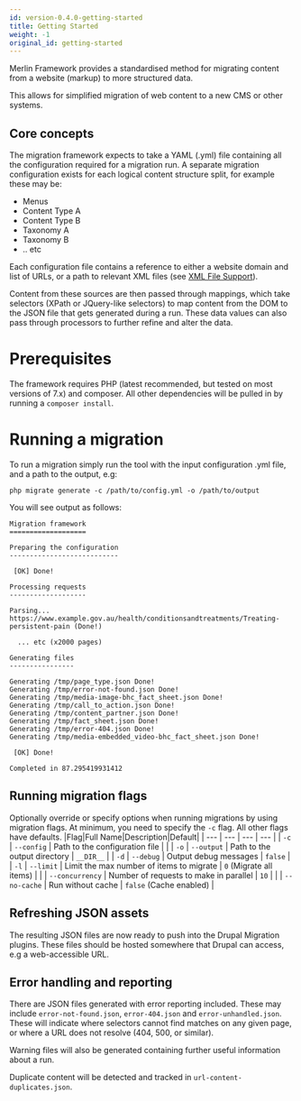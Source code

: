 ```yaml
---
id: version-0.4.0-getting-started
title: Getting Started
weight: -1
original_id: getting-started
---
```


Merlin Framework provides a standardised method for migrating content from a website (markup) to more structured data.

This allows for simplified migration of web content to a new CMS or other systems.


## Core concepts

The migration framework expects to take a YAML (.yml) file containing all the configuration required for a migration run. A separate migration configuration exists for each logical content structure split, for example these may be:
- Menus
- Content Type A
- Content Type B
- Taxonomy A
- Taxonomy B
- .. etc

Each configuration file contains a reference to either a website domain and list of URLs, or a path to relevant XML files (see [XML File Support]()).

Content from these sources are then passed through mappings, which take selectors (XPath or JQuery-like selectors) to map content from the DOM to the JSON file that gets generated during a run. These data values can also pass through processors to further refine and alter the data.

# Prerequisites
The framework requires PHP (latest recommended, but tested on most versions of 7.x) and composer. All other dependencies will be pulled in by running a `composer install`.

# Running a migration
To run a migration simply run the tool with the input configuration .yml file, and a path to the output, e.g:

`php migrate generate -c /path/to/config.yml -o /path/to/output`

You will see output as follows:
```
Migration framework
===================

Preparing the configuration
---------------------------

 [OK] Done!

Processing requests
-------------------

Parsing... https://www.example.gov.au/health/conditionsandtreatments/Treating-persistent-pain (Done!)

  ... etc (x2000 pages)

Generating files
----------------

Generating /tmp/page_type.json Done!
Generating /tmp/error-not-found.json Done!
Generating /tmp/media-image-bhc_fact_sheet.json Done!
Generating /tmp/call_to_action.json Done!
Generating /tmp/content_partner.json Done!
Generating /tmp/fact_sheet.json Done!
Generating /tmp/error-404.json Done!
Generating /tmp/media-embedded_video-bhc_fact_sheet.json Done!

 [OK] Done!

Completed in 87.295419931412
```

## Running migration flags
Optionally override or specify options when running migrations by using migration flags. At minimum, you need to specify the `-c` flag. All other flags have defaults.
|Flag|Full Name|Description|Default|
| --- | --- | --- | --- |
| `-c` | `--config` | Path to the configuration file | |
| `-o` | `--output` | Path to the output directory | `__DIR__` |
| `-d` | `--debug` | Output debug messages | `false` |
| `-l` | `--limit` | Limit the max number of items to migrate | `0` (Migrate all items) |
| | `--concurrency` | Number of requests to make in parallel | `10` |
| | `--no-cache` | Run without cache | `false` (Cache enabled) |

## Refreshing JSON assets

The resulting JSON files are now ready to push into the Drupal Migration plugins. These files should be hosted somewhere that Drupal can access, e.g a web-accessible URL.

## Error handling and reporting

There are JSON files generated with error reporting included. These may include `error-not-found.json`, `error-404.json` and `error-unhandled.json`. These will indicate where selectors cannot find matches on any given page, or where a URL does not resolve (404, 500, or similar).

Warning files will also be generated containing further useful information about a run.

Duplicate content will be detected and tracked in `url-content-duplicates.json`.
